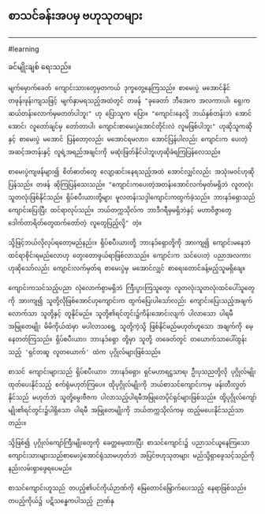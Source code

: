 ## စာသင်ခန်းအပမှ ဗဟုသုတများ
---
#learning

ခင်မျိုးချစ် ရေးသည်။

	မျက်မှောက်ခေတ် ကျောင်းသားတွေမှတကယ် ဒုက္ခတွေ့နေကြသည်။ စာမေးပွဲ မအောင်နိုင် တဖုန်းဖုန်းကျသဖြင့် မျက်နှာမရသည့်အထဲတွင် တဖန် "ခုခေတာ် ဘီအေက အလကားပါ၊ ရှေးက ဆယ်တန်းလောက်မှမတတ်ပါဘူး" ဟု ပြောသူက ပြော။ "ကျောင်းနေလို့ ဘယ်နှစ်တန်းဘဲ အောင်အောင်၊ လူတော်ချင်မှ တော်တာပါ၊ ကျောင်းစာမေးပွဲအောင်တိုင်းလဲ လူမဖြစ်ပါဘူး" ဟုဆိုသူကဆိုနှင့် စာမေးပွဲ မအောင် ပြန်တော့လည်း မအောင်ရမလား၊ အောင်ပြန်ပါလည်း ကျောင်းက ပေးတဲ့ အဆင့်အတန်းနှင့် လူရဲ့အရည်အချင်းကို မဆုံးဖြတ်နိုင်ပါဘူးဟုဆိုခံရကြပြန်လေသည်။

	စာမေးပွဲကျဖန်များ၍ စိတ်ဓာတ်တွေ လျော့ဆင်းနေရသည့်အထဲ အောင်လျှင်လည်း အသုံးမဝင်ဟုဆိုပြန်သည်။ တဖန် ဆိုကြပြန်သေးသည်။ "ကျောင်းကပေးတဲ့အတန်းအောင်လက်မှတ်မရှိဘဲ လူတလုံးသူတလုံးဖြစ်နိုင်သည်။ ရှိပ်စပီးယားတို့များ မူလတန်းသဒ္ဒါကျောင်းကထွက်ခဲ့သည်။ ဘားနဒ်ရှောသည် ကျောင်းပြေးပြီး ထင်ရာလုပ်သည်။ ဘယ်တက္ကသိုလ်က ဘာဒီဂရီမှမရှိဘဲနှင့် မဟာဝိဇ္ဇာတွေ ဒေါက်တာရိတ်တွေထက်တော်တဲ့ လူတွေပြည့်လို့" တဲ့။

	သို့ဖြင့်ဘယ်လိုလုပ်ရတော့မည်နည်း။ ရှိပ်စပီးယားတို့ ဘားနဒ်ရှောတို့ကို အားကျ၍ ကျောင်းမနေဘဲ ထင်ရာစိုင်းရမည်လောဟု တွေးတောဖွယ်ရာဖြစ်လာသည်။ ကျောင်းက သင်ပေးတဲ့ ပညာအလကားဟုဆိုသော်လည်း ကျောင်းလက်မှတ်ရ စာမေးပွဲမှ မအောင်လျှင် စာရေးတောင်ခန့်မည့်သူမရှိချေ။

	ကျောင်းကသင်သည့်ပညာ လုံလောက်စွာမရှိဘဲ ကြီးပွားကြသူတွေ၊ လူတလုံးသူတလုံးထင်ပေါ်သူတွေကို အားကျ၍ သူတို့လိုဖြစ်အောင်ဟုကျောင်းက ထွက်ပြေးပါသော်လည်း ကျောင်းပြေးသည့်အချက်လောက်သာ သူတို့နှင့် တူနိုင်မည်။ သူတို့၏ရင်တွင်း၌ကိန်းအောင်းလျက် ပါလာသော ပါရမီ အမြုတေမျိုး မိမိကိုယ်ထဲမှာ မပါလာသရွေ့ သူတို့ကဲ့သို့ ဖြစ်နိုင်မည်မဟုတ်ဟူသော အချက်ကို မေ့နေတတ်ကြသည်။ ရှိပ်စပီးယား၊ ဘားနဒ်ရှော တို့မှာ သူတို့ တခေတ်တွင် တယောက်သာပေါ်ထွန်းသည့် 'ရှင်တဆူ လူတယောက်' ထဲက ပုဂ္ဂိုလ်များဖြစ်သည်။

	စာသင် ကျောင်းများသည် ရှိပ်စပီးယား၊ ဘားနဒ်ရှော၊ ရှင်မဟာရဋ္ဌသာရ၊ ဦးပုသညတို့လို ပုဂ္ဂိုလ်မျိုး ထုတ်ပေးနိုင်သည့် စက်ရုံမဟုတ်ကြပေ။ ထိုပုဂ္ဂိုလ်မျိုးကို ဘယ်စာသင်ကျောင်းကမှ ဖန်းတီးလွှတ်နိုင်သည် မဟုတ်ဘဲ သူတို့မွေးဗီဇက ပါလာသည့်ပါရမီအမြုတေပိုင်ရှင်များဖြစ်သည်။ ထို့ပုဂ္ဂိုလ်ကျော်မျိုး၏ရင်တွင်း၌ပါရှိသော ပါရမီ အမြုတေမျိုးကို ဘယ်တက္ကသိုလ်ကမှ ထည့်မပေးနိုင်သည်သာတည်း။

	သို့ဖြစ်၍ ပုဂ္ဂိုလ်ကျော်ကြီးမျိုးတွေကို ခေတ္တမေ့ထားပြီး စာသင်ကျောင်း၌ ပညာသင်ယူနေကြသောကျောင်းသားများသည်စာမေးပွဲအောင်ရုံသာမဟုတ်ဘဲ အပြင်ဗဟုသုတများ မည်သို့ရှာဖွေသင့်သည်ကို နည်းလမ်းရှာဖွေရပေမည်။

	စာသင်ကျောင်းဟူသည် တပည့်၏ပင်ကိုယ်ဉာဏ်ကို မြေတောင်မြှောက်ပေးသည့် နေရာဖြစ်သည်။ တပည့်ကိုယ်၌ ပဋိသန္ဓေကပါသည့် ဉာဏ်နှ




